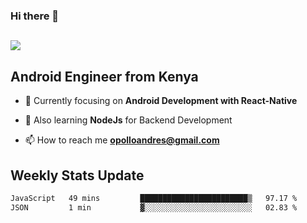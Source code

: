 ### Hi there 👋
<h2 align="left"><img src="https://readme-typing-svg.herokuapp.com?color=000000&lines=I'm+Andrew+Opollo😊;Welcome+to+my+Github😜"> </h2>

## Android Engineer from Kenya


- 🌱 Currently focusing on **Android Development with React-Native**

- 🔭 Also learning **NodeJs** for Backend Development

- 📫 How to reach me **opolloandres@gmail.com**


## Weekly Stats Update
<!--START_SECTION:waka-->

```txt
JavaScript   49 mins         ████████████████████████▒   97.17 %
JSON         1 min           ▓░░░░░░░░░░░░░░░░░░░░░░░░   02.83 %
```

<!--END_SECTION:waka-->



